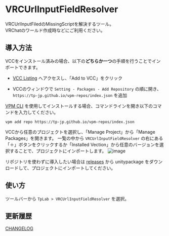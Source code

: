 # VRCUrlInputFieldResolver

VRCUrlInputFiledのMissingScriptを解決するツール。  
VRChatのワールド作成時などにご利用ください。

## 導入方法

VCCをインストール済みの場合、以下の**どちらか一つ**の手順を行うことでインポートできます。

- [VCC Listing](https://tp-jp.github.io/vpm-repos/) へアクセスし、「Add to VCC」をクリック

- VCCのウィンドウで `Setting - Packages - Add Repository` の順に開き、 `https://tp-jp.github.io/vpm-repos/index.json` を追加

[VPM CLI](https://vcc.docs.vrchat.com/vpm/cli/) を使用してインストールする場合、コマンドラインを開き以下のコマンドを入力してください。

```
vpm add repo https://tp-jp.github.io/vpm-repos/index.json
```

VCCから任意のプロジェクトを選択し、「Manage Project」から「Manage Packages」を開きます。
一覧の中から `VRCUrlInputFieldResolver` の右にある「＋」ボタンをクリックするか「Installed Vection」から任意のバージョンを選択することで、プロジェクトにインポートします。 
![image](https://github.com/tp-jp/vrc-url-input-field-resolver/assets/130125691/4b19f7ca-469d-4b1c-a0b1-7e46828f5b99)

リポジトリを使わずに導入したい場合は [releases](https://github.com/tp-jp/vrc-url-input-field-resolver/releases) から unitypackage をダウンロードして、プロジェクトにインポートしてください。

## 使い方

ツールバーから `TpLab > VRCUrlInputFieldResolver` を選択。

## 更新履歴

[CHANGELOG](CHANGELOG.md)
